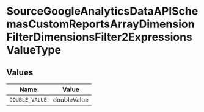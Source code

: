 # SourceGoogleAnalyticsDataAPISchemasCustomReportsArrayDimensionFilterDimensionsFilter2ExpressionsValueType


## Values

| Name           | Value          |
| -------------- | -------------- |
| `DOUBLE_VALUE` | doubleValue    |